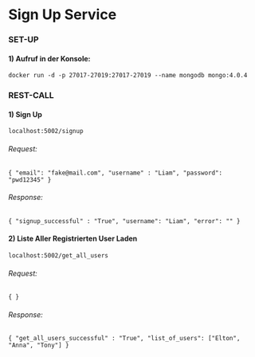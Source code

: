 # Sign Up Service

### SET-UP

#### 1) Aufruf in der Konsole:

`docker run -d -p 27017-27019:27017-27019 --name mongodb mongo:4.0.4`

### REST-CALL

#### 1) Sign Up
`localhost:5002/signup`

###### Request:

`{
    "email": "fake@mail.com",
    "username" : "Liam",
    "password": "pwd12345"
}`

###### Response:

`{
    "signup_successful" : "True",
    "username": "Liam",
    "error": ""
}`



#### 2) Liste Aller Registrierten User Laden

`localhost:5002/get_all_users`

###### Request:

`{
}`

###### Response:

`{
    "get_all_users_successful" : "True",
    "list_of_users": ["Elton", "Anna", "Tony"]
}`

